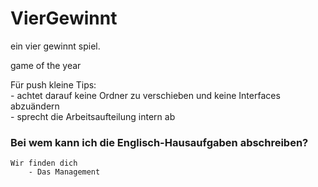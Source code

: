# VierGewinnt

ein vier gewinnt spiel.

game of the year

Für push kleine Tips:  
    - achtet darauf keine Ordner zu verschieben und keine Interfaces abzuändern  
    - sprecht die Arbeitsaufteilung intern ab  

### Bei wem kann ich die Englisch-Hausaufgaben abschreiben?
    Wir finden dich
        - Das Management